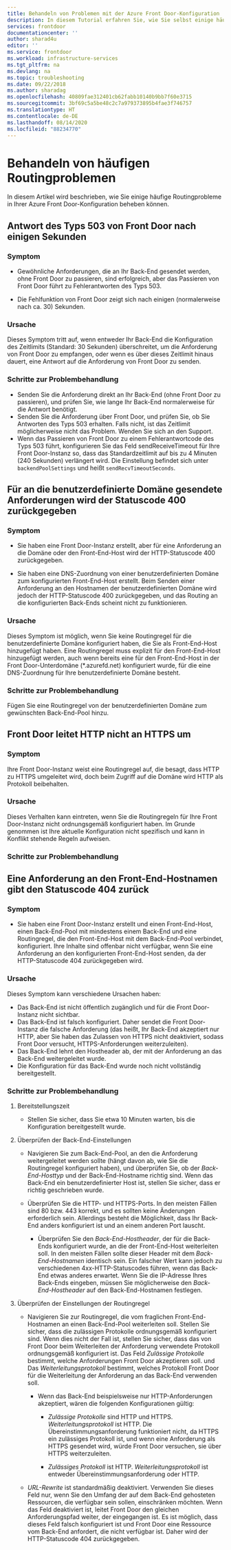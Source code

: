 ```yaml
---
title: Behandeln von Problemen mit der Azure Front Door-Konfiguration
description: In diesem Tutorial erfahren Sie, wie Sie selbst einige häufige Probleme mit Front Door behandeln können.
services: frontdoor
documentationcenter: ''
author: sharad4u
editor: ''
ms.service: frontdoor
ms.workload: infrastructure-services
ms.tgt_pltfrm: na
ms.devlang: na
ms.topic: troubleshooting
ms.date: 09/22/2018
ms.author: sharadag
ms.openlocfilehash: 40809fae312401cb62fabb10140b9bb7f60e3715
ms.sourcegitcommit: 3bf69c5a5be48c2c7a979373895b4fae3f746757
ms.translationtype: HT
ms.contentlocale: de-DE
ms.lasthandoff: 08/14/2020
ms.locfileid: "88234770"
---
```

# <a name="troubleshooting-common-routing-issues"></a>Behandeln von häufigen Routingproblemen

In diesem Artikel wird beschrieben, wie Sie einige häufige Routingprobleme in Ihrer Azure Front Door-Konfiguration beheben können.

## <a name="503-response-from-front-door-after-a-few-seconds"></a>Antwort des Typs 503 von Front Door nach einigen Sekunden

### <a name="symptom"></a>Symptom

- Gewöhnliche Anforderungen, die an Ihr Back-End gesendet werden, ohne Front Door zu passieren, sind erfolgreich, aber das Passieren von Front Door führt zu Fehlerantworten des Typs 503.

- Die Fehlfunktion von Front Door zeigt sich nach einigen (normalerweise nach ca. 30) Sekunden.

### <a name="cause"></a>Ursache

Dieses Symptom tritt auf, wenn entweder Ihr Back-End die Konfiguration des Zeitlimits (Standard: 30 Sekunden) überschreitet, um die Anforderung von Front Door zu empfangen, oder wenn es über dieses Zeitlimit hinaus dauert, eine Antwort auf die Anforderung von Front Door zu senden. 

### <a name="troubleshooting-steps"></a>Schritte zur Problembehandlung

- Senden Sie die Anforderung direkt an Ihr Back-End (ohne Front Door zu passieren), und prüfen Sie, wie lange Ihr Back-End normalerweise für die Antwort benötigt.
- Senden Sie die Anforderung über Front Door, und prüfen Sie, ob Sie Antworten des Typs 503 erhalten. Falls nicht, ist das Zeitlimit möglicherweise nicht das Problem. Wenden Sie sich an den Support.
- Wenn das Passieren von Front Door zu einem Fehlerantwortcode des Typs 503 führt, konfigurieren Sie das Feld sendReceiveTimeout für Ihre Front Door-Instanz so, dass das Standardzeitlimit auf bis zu 4 Minuten (240 Sekunden) verlängert wird. Die Einstellung befindet sich unter `backendPoolSettings` und heißt `sendRecvTimeoutSeconds`. 

## <a name="requests-sent-to-the-custom-domain-returns-400-status-code"></a>Für an die benutzerdefinierte Domäne gesendete Anforderungen wird der Statuscode 400 zurückgegeben

### <a name="symptom"></a>Symptom

- Sie haben eine Front Door-Instanz erstellt, aber für eine Anforderung an die Domäne oder den Front-End-Host wird der HTTP-Statuscode 400 zurückgegeben.

- Sie haben eine DNS-Zuordnung von einer benutzerdefinierten Domäne zum konfigurierten Front-End-Host erstellt. Beim Senden einer Anforderung an den Hostnamen der benutzerdefinierten Domäne wird jedoch der HTTP-Statuscode 400 zurückgegeben, und das Routing an die konfigurierten Back-Ends scheint nicht zu funktionieren.

### <a name="cause"></a>Ursache

Dieses Symptom ist möglich, wenn Sie keine Routingregel für die benutzerdefinierte Domäne konfiguriert haben, die Sie als Front-End-Host hinzugefügt haben. Eine Routingregel muss explizit für den Front-End-Host hinzugefügt werden, auch wenn bereits eine für den Front-End-Host in der Front Door-Unterdomäne (*.azurefd.net) konfiguriert wurde, für die eine DNS-Zuordnung für Ihre benutzerdefinierte Domäne besteht.

### <a name="troubleshooting-steps"></a>Schritte zur Problembehandlung

Fügen Sie eine Routingregel von der benutzerdefinierten Domäne zum gewünschten Back-End-Pool hinzu.

## <a name="front-door-is-not-redirecting-http-to-https"></a>Front Door leitet HTTP nicht an HTTPS um

### <a name="symptom"></a>Symptom

Ihre Front Door-Instanz weist eine Routingregel auf, die besagt, dass HTTP zu HTTPS umgeleitet wird, doch beim Zugriff auf die Domäne wird HTTP als Protokoll beibehalten.

### <a name="cause"></a>Ursache

Dieses Verhalten kann eintreten, wenn Sie die Routingregeln für Ihre Front Door-Instanz nicht ordnungsgemäß konfiguriert haben. Im Grunde genommen ist Ihre aktuelle Konfiguration nicht spezifisch und kann in Konflikt stehende Regeln aufweisen.

### <a name="troubleshooting-steps"></a>Schritte zur Problembehandlung

## <a name="request-to-frontend-hostname-returns-404-status-code"></a>Eine Anforderung an den Front-End-Hostnamen gibt den Statuscode 404 zurück

### <a name="symptom"></a>Symptom

- Sie haben eine Front Door-Instanz erstellt und einen Front-End-Host, einen Back-End-Pool mit mindestens einem Back-End und eine Routingregel, die den Front-End-Host mit dem Back-End-Pool verbindet, konfiguriert. Ihre Inhalte sind offenbar nicht verfügbar, wenn Sie eine Anforderung an den konfigurierten Front-End-Host senden, da der HTTP-Statuscode 404 zurückgegeben wird.

### <a name="cause"></a>Ursache

Dieses Symptom kann verschiedene Ursachen haben:

- Das Back-End ist nicht öffentlich zugänglich und für die Front Door-Instanz nicht sichtbar.
- Das Back-End ist falsch konfiguriert. Daher sendet die Front Door-Instanz die falsche Anforderung (das heißt, Ihr Back-End akzeptiert nur HTTP, aber Sie haben das Zulassen von HTTPS nicht deaktiviert, sodass Front Door versucht, HTTPS-Anforderungen weiterzuleiten).
- Das Back-End lehnt den Hostheader ab, der mit der Anforderung an das Back-End weitergeleitet wurde.
- Die Konfiguration für das Back-End wurde noch nicht vollständig bereitgestellt.

### <a name="troubleshooting-steps"></a>Schritte zur Problembehandlung

1. Bereitstellungszeit
   - Stellen Sie sicher, dass Sie etwa 10 Minuten warten, bis die Konfiguration bereitgestellt wurde.

2. Überprüfen der Back-End-Einstellungen
    - Navigieren Sie zum Back-End-Pool, an den die Anforderung weitergeleitet werden sollte (hängt davon ab, wie Sie die Routingregel konfiguriert haben), und überprüfen Sie, ob der _Back-End-Hosttyp_ und der Back-End-Hostname richtig sind. Wenn das Back-End ein benutzerdefinierter Host ist, stellen Sie sicher, dass er richtig geschrieben wurde. 

    - Überprüfen Sie die HTTP- und HTTPS-Ports. In den meisten Fällen sind 80 bzw. 443 korrekt, und es sollten keine Änderungen erforderlich sein. Allerdings besteht die Möglichkeit, dass Ihr Back-End anders konfiguriert ist und an einem anderen Port lauscht.

        - Überprüfen Sie den _Back-End-Hostheader_, der für die Back-Ends konfiguriert wurde, an die der Front-End-Host weiterleiten soll. In den meisten Fällen sollte dieser Header mit dem _Back-End-Hostnamen_ identisch sein. Ein falscher Wert kann jedoch zu verschiedenen 4xx-HTTP-Statuscodes führen, wenn das Back-End etwas anderes erwartet. Wenn Sie die IP-Adresse Ihres Back-Ends eingeben, müssen Sie möglicherweise den _Back-End-Hostheader_ auf den Back-End-Hostnamen festlegen.


3. Überprüfen der Einstellungen der Routingregel
    - Navigieren Sie zur Routingregel, die vom fraglichen Front-End-Hostnamen an einen Back-End-Pool weiterleiten soll. Stellen Sie sicher, dass die zulässigen Protokolle ordnungsgemäß konfiguriert sind. Wenn dies nicht der Fall ist, stellen Sie sicher, dass das von Front Door beim Weiterleiten der Anforderung verwendete Protokoll ordnungsgemäß konfiguriert ist. Das Feld _Zulässige Protokolle_ bestimmt, welche Anforderungen Front Door akzeptieren soll. und Das _Weiterleitungsprotokoll_ bestimmt, welches Protokoll Front Door für die Weiterleitung der Anforderung an das Back-End verwenden soll.
         - Wenn das Back-End beispielsweise nur HTTP-Anforderungen akzeptiert, wären die folgenden Konfigurationen gültig:
            - _Zulässige Protokolle_ sind HTTP und HTTPS. _Weiterleitungsprotokoll_ ist HTTP. Die Übereinstimmungsanforderung funktioniert nicht, da HTTPS ein zulässiges Protokoll ist, und wenn eine Anforderung als HTTPS gesendet wird, würde Front Door versuchen, sie über HTTPS weiterzuleiten.

            - _Zulässiges Protokoll_ ist HTTP. _Weiterleitungsprotokoll_ ist entweder Übereinstimmungsanforderung oder HTTP.

    - _URL-Rewrite_ ist standardmäßig deaktiviert. Verwenden Sie dieses Feld nur, wenn Sie den Umfang der auf dem Back-End gehosteten Ressourcen, die verfügbar sein sollen, einschränken möchten. Wenn das Feld deaktiviert ist, leitet Front Door den gleichen Anforderungspfad weiter, der eingegangen ist. Es ist möglich, dass dieses Feld falsch konfiguriert ist und Front Door eine Ressource vom Back-End anfordert, die nicht verfügbar ist. Daher wird der HTTP-Statuscode 404 zurückgegeben.

